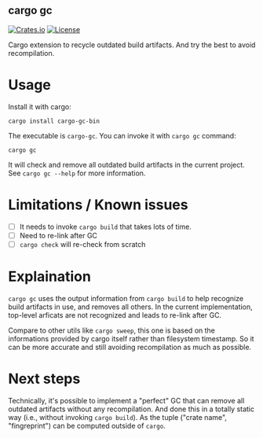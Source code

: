 cargo gc
--------------------

[![Crates.io](https://img.shields.io/crates/v/cargo-gc-bin)](https://crates.io/crates/cargo-gc-bin)
[![License](https://img.shields.io/badge/license-Apache%202.0-blue)](LICENSE-APACHE)

Cargo extension to recycle outdated build artifacts. And try the best to avoid recompilation.

# Usage

Install it with cargo:
```shell
cargo install cargo-gc-bin
```

The executable is `cargo-gc`. You can invoke it with `cargo gc` command:
```shell
cargo gc
```

It will check and remove all outdated build artifacts in the current project. See `cargo gc --help` for more information.

# Limitations / Known issues
- [ ] It needs to invoke `cargo build` that takes lots of time.
- [ ] Need to re-link after GC
- [ ] `cargo check` will re-check from scratch

# Explaination

`cargo gc` uses the output information from `cargo build` to help recognize build artifacts in use, and removes all others. In the current implementation, top-level arficats are not recognized and leads to re-link after GC.

Compare to other utils like `cargo sweep`, this one is based on the informations provided by cargo itself rather than filesystem timestamp. So it can be more accurate and still avoiding recompilation as much as possible.

# Next steps
Technically, it's possible to implement a "perfect" GC that can remove all outdated artifacts without any recompilation. And done this in a totally static way (i.e., without invoking `cargo build`). As the tuple ("crate name", "fingreprint") can be computed outside of `cargo`.

